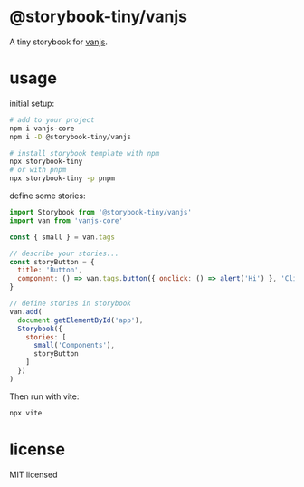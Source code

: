 # @storybook-tiny/vanjs

A tiny storybook for [vanjs][].

# usage

initial setup:

```sh
# add to your project
npm i vanjs-core 
npm i -D @storybook-tiny/vanjs

# install storybook template with npm
npx storybook-tiny
# or with pnpm
npx storybook-tiny -p pnpm
```

define some stories:

```js
import Storybook from '@storybook-tiny/vanjs'
import van from 'vanjs-core'

const { small } = van.tags

// describe your stories...
const storyButton = {
  title: 'Button',
  component: () => van.tags.button({ onclick: () => alert('Hi') }, 'Click me')
}

// define stories in storybook
van.add(
  document.getElementById('app'),
  Storybook({
    stories: [
      small('Components'),
      storyButton
    ]
  })
)
```

Then run with vite:

```sh
npx vite
```

# license

MIT licensed

[vanjs]: https://vanjs.org/
